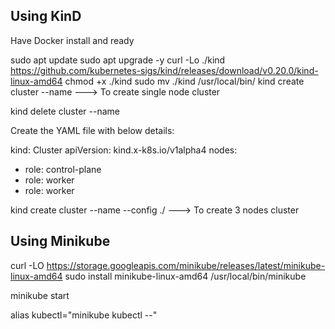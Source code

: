 Using KinD
----------

Have Docker install and ready

sudo apt update
sudo apt upgrade -y
curl -Lo ./kind https://github.com/kubernetes-sigs/kind/releases/download/v0.20.0/kind-linux-amd64
chmod +x ./kind
sudo mv ./kind /usr/local/bin/
kind create cluster --name <clusterName>        --->        To create single node cluster

kind delete cluster --name <clusterName>

Create the YAML file with below details:

kind: Cluster
apiVersion: kind.x-k8s.io/v1alpha4
nodes:
  - role: control-plane
  - role: worker
  - role: worker

kind create cluster --name <clusterName> --config ./<YAML file>         --->        To create 3 nodes cluster


Using Minikube
---------------

curl -LO https://storage.googleapis.com/minikube/releases/latest/minikube-linux-amd64
sudo install minikube-linux-amd64 /usr/local/bin/minikube

minikube start

alias kubectl="minikube kubectl --"